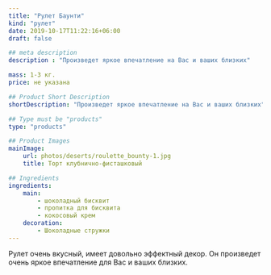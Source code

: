 ```yaml
---
title: "Рулет Баунти"
kind: "рулет"
date: 2019-10-17T11:22:16+06:00
draft: false

## meta description
description : "Произведет яркое впечатление на Вас и ваших близких"

mass: 1-3 кг.
price: не указана

## Product Short Description
shortDescription: "Произведет яркое впечатление на Вас и ваших близких"

## Type must be "products"
type: "products"

## Product Images
mainImage:
    url: photos/deserts/roulette_bounty-1.jpg
    title: Торт клубнично-фисташковый

## Ingredients
ingredients:
    main:
        - шоколадный бисквит
        - пропитка для бисквита
        - кокосовый крем
    decoration:
        - Шоколадные стружки
---
```


Рулет очень вкусный, имеет довольно эффектный декор.
Он произведет очень яркое впечатление для Вас и ваших близких.
